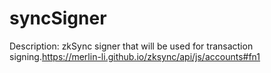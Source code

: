 # syncSigner

Description: zkSync signer that will be used for transaction signing.https://merlin-li.github.io/zksync/api/js/accounts#fn1